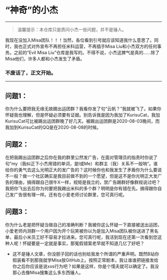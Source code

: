# “神奇”的小杰

***

> 温馨提示：本仓库只是质问小杰一些问题，并不是锤人。

我现在没加入Misa团队！！！当然，各位看到引号就应该知道我什么意思了。同时，我也正式对外宣布不再担任米科运营，不再插手Misa Liu和小杰双方的任何事务。之前的“Evil Misa Liu”仓库是我写的。不得不说，小杰这脾气是真的……除了Misa他们，许多人都和小杰发生了矛盾。 

### 不废话了，正文开始。

---

## 问题1：

你为什么要把我无缘无故踢出运团群？我看你发了句“云帆？”我就被飞了。如果你怀疑我也理解，但是怀疑必须要有证据。别告诉我是因为我加了KurisuCat，我加KurisuCat可比被踢出运团群晚了好几天。被踢出运团群是2020-08-03晚间，而我加到KurisuCat的QQ是在2020-08-08的时候。

## 问题2：

在把我踢出运团群之后你在我的群里公然发广告，在面对管理员的指责时你说了句“my（我纠正下小杰用错的单词，是I或Me）和群主（我）关系不一般呐”。谁给你的勇气去这么光明正大的发广告的？这时候你也和我发生了矛盾你为什么要说不一般？做一个社区确实是我目前做不到的一个愿望，但是这不是你光明正大发广告的理由，搞得跟自己很牛X一样，规矩是我立的，禁广告踢群好像群规说过吧？我把你飞出去后你为何要把我踢出米科的多个群？明明是你有错在先。搞得跟你自己发广告很有理一样。还有在小爱老师讨论群里，您可真行呢。

## 问题3：
你为什么老是把怀疑当做自己的准确判断？我被你这么怀疑一下直接被送出运团，小爱老师内测群一个用户因为开个玩笑被你以为是加入Misa团队被你送进了黑名单，最后小米员工好不容易才拉进来。您可真行呢，我活到现在还第一次看到您这种人呢！怀疑要是一定就是事实，那冤假错案老早就不知道几亿了好吧？

* 这不是锤人文章，你没胆子回的话也别给我发个所谓的严重声明。既然B站你假装看不到那我就学Misa放GitHub上。按照正常剧本，我让谁谁把链接发给你之后你应该是说xxs行为吧？如果是这样，你是个懦夫就可以确定了。我没那心去像Misa搜集这么多东西锤人。
